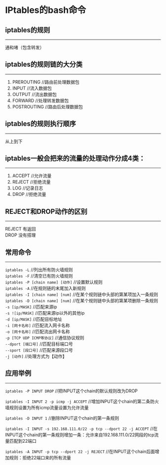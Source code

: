 # IPtables的bash命令  
## iptables的规则  
---  
通和堵（包含转发）

## iptables的规则链的大分类  
---  
1. PREROUTING   //路由前处理数据包  
2. INPUT    //流入数据包  
3. OUTPUT   //流出数据包  
4. FORWARD  //处理转发数据包  
5. POSTROUTING  //路由后处理数据包  
## iptables的规则执行顺序  
---  
从上到下  
## iptables一般会把来的流量的处理动作分成4类：  
---  
1. ACCEPT //允许流量  
2. REJECT //拒绝流量  
3. LOG  //记录日志  
4. DROP //拒绝流量  
## REJECT和DROP动作的区别  
---  
REJECT 有返回  
DROP 没有搭理  
## 常用命令  
---  
`iptables -L`   //列出所有防火墙规则  
`iptables -F`   //清空已有防火墙规则  
`iptables -P [chain name] [动作]`   //设置默认规则  
`iptables -A`   //在规则链的末尾加入新规则  
`iptables -I [chain name] [num]`   //在某个规则链中头部的第某项加入一条规则  
`iptables -D [chain name] [num]`   //在某个规则链中头部的第某项删除一条规则  
`-s [ip/MASK]`  //匹配来源ip  
`-s ![ip/MASK]`  //匹配来源ip以外的其他ip  
`-d [ip/MASK]`  //匹配目标地址  
`-i [网卡名称]` //匹配流入网卡名称   
`-o [网卡名称]` //匹配流出网卡名称  
`-p [TCP UDP ICMP等协议]`   //通信协议规则  
`--dport [端口号]`  //匹配目标端口号  
`--sport [段口号]`  //匹配来源段口号  
`-j [动作]` //处理方式为【动作】  

## 应用举例  
---  
`iptables -P INPUT DROP`    //把INPUT这个chain的默认规则改为DROP  

`iptables -I INPUT 2 -p icmp -j ACCEPT` //增加INPUT这个chain的第二条防火墙规则设置为所有icmp流量设置为允许流量  

`iptables -D INPUT 1`   //删除INPUT这个chain的第一条规则  

`iptables -I INPUT -s 192.168.111.0/22 -p tcp --dport 22 -j ACCEPT`   //在INPUT这个chain的第一条规则增加一条：允许来自192.168.111.0/22网段的tcp流量匹配到22端口  

`iptables -A INPUT -p tcp --dport 22 -j REJECT`   //在INPUT这个chain后面增加规则：拒绝22端口来的所有流量  


